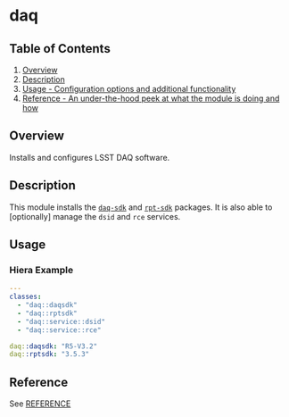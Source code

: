 # daq

## Table of Contents

1. [Overview](#overview)
1. [Description](#description)
1. [Usage - Configuration options and additional functionality](#usage)
1. [Reference - An under-the-hood peek at what the module is doing and how](#reference)

## Overview

Installs and configures LSST DAQ software.

## Description

This module installs the
[`daq-sdk`](https://repo-nexus.lsst.org/nexus/#browse/browse:daq:daq-sdk) and
[`rpt-sdk`](https://repo-nexus.lsst.org/nexus/#browse/browse:daq:rpt-sdk)
packages. It is also able to [optionally] manage the `dsid` and `rce` services.

## Usage

### Hiera Example

```yaml
---
classes:
  - "daq::daqsdk"
  - "daq::rptsdk"
  - "daq::service::dsid"
  - "daq::service::rce"

daq::daqsdk: "R5-V3.2"
daq::rptsdk: "3.5.3"
```

## Reference

See [REFERENCE](REFERENCE.md)
